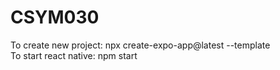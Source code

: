 # CSYM030
To create new project: npx create-expo-app@latest --template  
To start react native: npm start  
